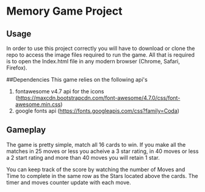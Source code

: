 # Memory Game Project

## Usage
In order to use this project correctly you will have to download or clone the repo to access the image files required to run the game.  All that is required is to open the Index.html file in any modern browser (Chrome, Safari, Firefox).

##Dependencies
This game relies on the following api's
1) fontawesome v4.7 api for the icons (https://maxcdn.bootstrapcdn.com/font-awesome/4.7.0/css/font-awesome.min.css)
2) google fonts api (https://fonts.googleapis.com/css?family=Coda)

## Gameplay
The game is pretty simple, match all 16 cards to win.  If you make all the matches in 25 moves or less you acheive a 3 star rating, in 40 moves or less a 2 start rating and more than 40 moves you will retain 1 star.

You can keep track of the score by watching the number of Moves and Time to complete in the same row as the Stars located above the cards.  The timer and moves counter update with each move.

